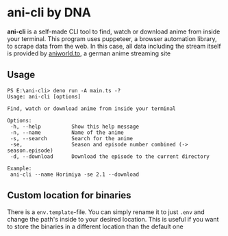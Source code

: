 # ani-cli by DNA

**ani-cli** is a self-made CLI tool to find, watch or download anime from inside your terminal. This program uses puppeteer, a browser automation library, to scrape data from the web. In this case, all data including the stream itself is provided by [aniworld.to](https://aniworld.to), a german anime streaming site

## Usage

```
PS E:\ani-cli> deno run -A main.ts -?
Usage: ani-cli [options]

Find, watch or download anime from inside your terminal

Options:
 -h, --help          Show this help message
 -n, --name          Name of the anime
 -s, --search        Search for the anime
 -se,                Season and episode number combined (-> season.episode)
 -d, --download      Download the episode to the current directory

Example:
 ani-cli --name Horimiya -se 2.1 --download
```

## Custom location for binaries
There is a `env.template`-file. You can simply rename it to just `.env` and change the path's inside to your desired location. This is useful if you want to store the binaries in a different location than the default one